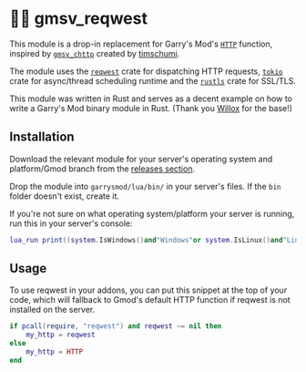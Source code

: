 # 🐱‍👤 gmsv_reqwest

This module is a drop-in replacement for Garry's Mod's [`HTTP`](https://wiki.facepunch.com/gmod/Global.HTTP) function, inspired by [`gmsv_chttp`](https://github.com/timschumi/gmod-chttp) created by [timschumi](https://github.com/timschumi).

The module uses the [`reqwest`](https://docs.rs/reqwest/*/reqwest/) crate for dispatching HTTP requests, [`tokio`](https://tokio.rs/) crate for async/thread scheduling runtime and the [`rustls`](https://github.com/ctz/rustls) crate for SSL/TLS.

This module was written in Rust and serves as a decent example on how to write a Garry's Mod binary module in Rust. (Thank you [Willox](https://github.com/willox) for the base!)

## Installation

Download the relevant module for your server's operating system and platform/Gmod branch from the [releases section](https://github.com/WilliamVenner/gmsv_reqwest/releases).

Drop the module into `garrysmod/lua/bin/` in your server's files. If the `bin` folder doesn't exist, create it.

If you're not sure on what operating system/platform your server is running, run this in your server's console:

```lua
lua_run print((system.IsWindows()and"Windows"or system.IsLinux()and"Linux"or"Unsupported").." "..(jit.arch=="x64"and"x86-64"or"x86"))
```

## Usage

To use reqwest in your addons, you can put this snippet at the top of your code, which will fallback to Gmod's default HTTP function if reqwest is not installed on the server.

```lua
if pcall(require, "reqwest") and reqwest ~= nil then
    my_http = reqwest
else
    my_http = HTTP
end
```